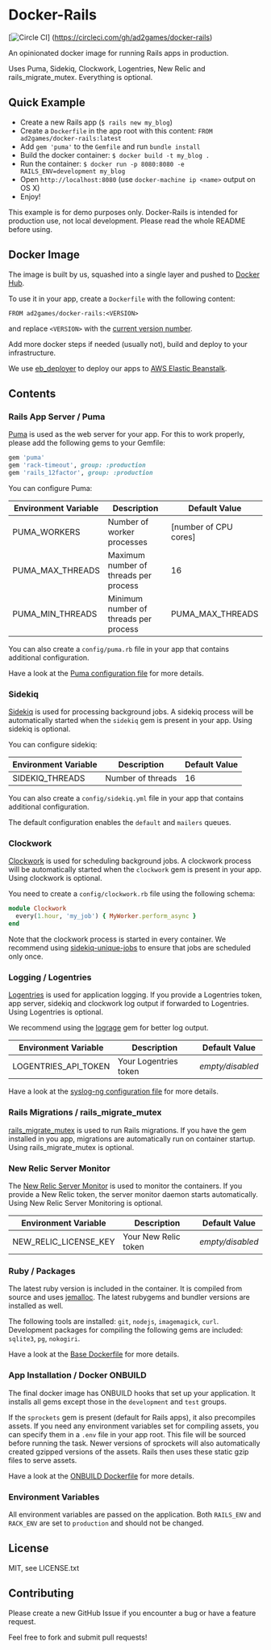 # Docker-Rails
[![Circle CI](https://circleci.com/gh/ad2games/docker-rails.svg?style=svg)]
(https://circleci.com/gh/ad2games/docker-rails)

An opinionated docker image for running Rails apps in production.

Uses Puma, Sidekiq, Clockwork, Logentries, New Relic and rails_migrate_mutex.
Everything is optional.

## Quick Example
- Create a new Rails app (`$ rails new my_blog`)
- Create a `Dockerfile` in the app root with this content: `FROM ad2games/docker-rails:latest`
- Add `gem 'puma'` to the `Gemfile` and run `bundle install`
- Build the docker container: `$ docker build -t my_blog .`
- Run the container: `$ docker run -p 8080:8080 -e RAILS_ENV=development my_blog`
- Open `http://localhost:8080` (use `docker-machine ip <name>` output on OS X)
- Enjoy!

This example is for demo purposes only.
Docker-Rails is intended for production use, not local development.
Please read the whole README before using.

## Docker Image
The image is built by us, squashed into a single layer and pushed to
[Docker Hub](https://registry.hub.docker.com/u/ad2games/docker-rails/).

To use it in your app, create a `Dockerfile` with the following content:

```docker
FROM ad2games/docker-rails:<VERSION>
```

and replace `<VERSION>` with the [current version number](CHANGELOG.md).

Add more docker steps if needed (usually not), build and deploy to your infrastructure.

We use [eb_deployer](https://github.com/ThoughtWorksStudios/eb_deployer) to deploy our apps
to [AWS Elastic Beanstalk](https://aws.amazon.com/de/elasticbeanstalk/).

## Contents

### Rails App Server / Puma
[Puma](http://puma.io/) is used as the web server for your app.
For this to work properly, please add the following gems to your Gemfile:

```ruby
gem 'puma'
gem 'rack-timeout', group: :production
gem 'rails_12factor', group: :production
```

You can configure Puma:

Environment Variable | Description | Default Value
--- | --- | ---
PUMA_WORKERS | Number of worker processes | [number of CPU cores]
PUMA_MAX_THREADS | Maximum number of threads per process | 16
PUMA_MIN_THREADS | Minimum number of threads per process | PUMA_MAX_THREADS

You can also create a `config/puma.rb` file in your app that contains additional configuration.

Have a look at the [Puma configuration file](base/puma.rb) for more details.

### Sidekiq
[Sidekiq](http://sidekiq.org/) is used for processing background jobs. A sidekiq process
will be automatically started when the `sidekiq` gem is present in your app. Using sidekiq is
optional.

You can configure sidekiq:

Environment Variable | Description | Default Value
--- | --- | ---
SIDEKIQ_THREADS | Number of threads | 16

You can also create a `config/sidekiq.yml` file in your app that contains additional configuration.

The default configuration enables the `default` and `mailers` queues.

### Clockwork
[Clockwork](https://github.com/tomykaira/clockwork) is used for scheduling background jobs.
A clockwork process will be automatically started when the `clockwork` gem is present in your app.
Using clockwork is optional.

You need to create a `config/clockwork.rb` file using the following schema:
```ruby
module Clockwork
  every(1.hour, 'my_job') { MyWorker.perform_async }
end
```

Note that the clockwork process is started in every container. We recommend using
[sidekiq-unique-jobs](https://github.com/mhenrixon/sidekiq-unique-jobs) to ensure that jobs
are scheduled only once.

### Logging / Logentries
[Logentries](https://logentries.com/) is used for application logging. If you provide a
Logentries token, app server, sidekiq and clockwork log output if forwarded to Logentries.
Using Logentries is optional.

We recommend using the [lograge](https://github.com/roidrage/lograge) gem for better log output.

Environment Variable | Description | Default Value
--- | --- | ---
LOGENTRIES_API_TOKEN | Your Logentries token | _empty/disabled_

Have a look at the [syslog-ng configuration file](base/syslog-ng.logentries.conf) for more details.

### Rails Migrations / rails_migrate_mutex
[rails_migrate_mutex](https://github.com/ad2games/rails_migrate_mutex) is used to run Rails
migrations. If you have the gem installed in you app, migrations are automatically run on
container startup. Using rails_migrate_mutex is optional.

### New Relic Server Monitor
The [New Relic Server Monitor](http://newrelic.com/server-monitoring) is used to monitor
the containers. If you provide a New Relic token, the server monitor daemon starts automatically.
Using New Relic Server Monitoring is optional.

Environment Variable | Description | Default Value
--- | --- | ---
NEW_RELIC_LICENSE_KEY | Your New Relic token | _empty/disabled_

### Ruby / Packages
The latest ruby version is included in the container. It is compiled from source and uses
[jemalloc](http://www.canonware.com/jemalloc/). The latest rubygems and bundler versions
are installed as well.

The following tools are installed: `git`, `nodejs`, `imagemagick`, `curl`.
Development packages for compiling the following gems are included: `sqlite3`, `pg`, `nokogiri`.

Have a look at the [Base Dockerfile](base/Dockerfile) for more details.

### App Installation / Docker ONBUILD
The final docker image has ONBUILD hooks that set up your application.
It installs all gems except those in the `development` and `test` groups.

If the `sprockets`
gem is present (default for Rails apps), it also precompiles assets. If you need any environment
variables set for compiling assets, you can specify them in a `.env` file in your app root. This
file will be sourced before running the task. Newer versions of sprockets will also automatically
created gzipped versions of the assets. Rails then uses these static gzip files to serve assets.

Have a look at the [ONBUILD Dockerfile](onbuild/Dockerfile) for more details.

### Environment Variables
All environment variables are passed on the application. Both `RAILS_ENV` and `RACK_ENV` are
set to `production` and should not be changed.

## License

MIT, see LICENSE.txt

## Contributing

Please create a new GitHub Issue if you encounter a bug or have a feature request.

Feel free to fork and submit pull requests!
